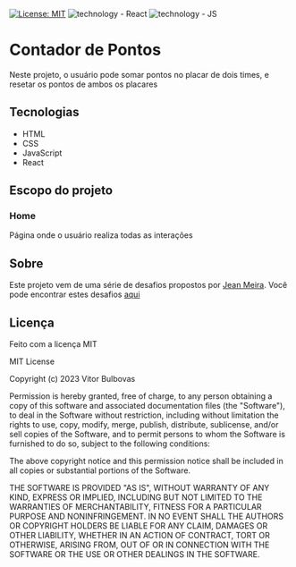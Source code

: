 [![License: MIT](https://img.shields.io/badge/License-MIT-yellow.svg)](https://opensource.org/licenses/MIT) ![technology - React](https://img.shields.io/badge/React-orange) ![technology - JS](https://img.shields.io/badge/JavaScript-yellow)

# Contador de Pontos

Neste projeto, o usuário pode somar pontos no placar de dois times, e resetar os pontos de ambos os placares

## Tecnologias

- HTML
- CSS
- JavaScript
- React

## Escopo do projeto

### Home

Página onde o usuário realiza todas as interações

## Sobre

Este projeto vem de uma série de desafios propostos por [Jean Meira](https://github.com/JCDMeira).
Você pode encontrar estes desafios [aqui](https://github.com/JCDMeira/challenge-roadmap-index)

## Licença

Feito com a licença MIT

MIT License

Copyright (c) 2023 Vitor Bulbovas

Permission is hereby granted, free of charge, to any person obtaining a copy
of this software and associated documentation files (the "Software"), to deal
in the Software without restriction, including without limitation the rights
to use, copy, modify, merge, publish, distribute, sublicense, and/or sell
copies of the Software, and to permit persons to whom the Software is
furnished to do so, subject to the following conditions:

The above copyright notice and this permission notice shall be included in all
copies or substantial portions of the Software.

THE SOFTWARE IS PROVIDED "AS IS", WITHOUT WARRANTY OF ANY KIND, EXPRESS OR
IMPLIED, INCLUDING BUT NOT LIMITED TO THE WARRANTIES OF MERCHANTABILITY,
FITNESS FOR A PARTICULAR PURPOSE AND NONINFRINGEMENT. IN NO EVENT SHALL THE
AUTHORS OR COPYRIGHT HOLDERS BE LIABLE FOR ANY CLAIM, DAMAGES OR OTHER
LIABILITY, WHETHER IN AN ACTION OF CONTRACT, TORT OR OTHERWISE, ARISING FROM,
OUT OF OR IN CONNECTION WITH THE SOFTWARE OR THE USE OR OTHER DEALINGS IN THE
SOFTWARE.
